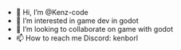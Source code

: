 - 👋 Hi, I’m @Kenz-code
- 👀 I’m interested in game dev in godot
- 💞️ I’m looking to collaborate on game with godot
- 📫 How to reach me Discord: kenborl

<!---
Kenz-code/Kenz-code is a ✨ special ✨ repository because its `README.md` (this file) appears on your GitHub profile.
You can click the Preview link to take a look at your changes.
--->
